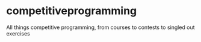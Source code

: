 # competitiveprogramming
All things competitive programming, from courses to contests to singled out exercises
